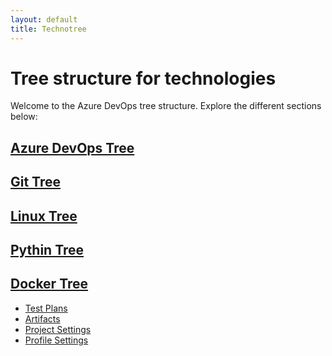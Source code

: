 ```yaml
---
layout: default
title: Technotree
---
```

# Tree structure for technologies 

Welcome to the Azure DevOps tree structure. Explore the different sections below:

## [Azure DevOps Tree](tree.md)

## [Git Tree](gittree.md)

## [Linux Tree](linuxtree.md)

## [Pythin Tree](pythontree.md)

## [Docker Tree](dockertree.md)

- [Test Plans](test-plans.md)
- [Artifacts](artifacts.md)
- [Project Settings](project-settings.md)
- [Profile Settings](profile-settings.md)
